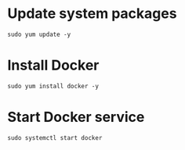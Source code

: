 # Update system packages
    sudo yum update -y

# Install Docker
    sudo yum install docker -y

# Start Docker service
    sudo systemctl start docker
